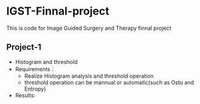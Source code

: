 # IGST-Finnal-project
This is code for Image Guided Surgery and Therapy finnal project

## Project-1 
- Histogram and threshold
- Requirements：
  - Realize Histogram analysis and threshold operation
  - threshold operation can be mannual or automatic(such as Ostu and Entropy)
- Results: 
